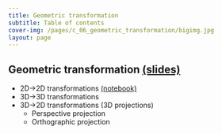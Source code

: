 ```yaml
---
title: Geometric transformation
subtitle: Table of contents
cover-img: /pages/c_06_geometric_transformation/bigimg.jpg
layout: page
---
```


## **Geometric transformation** [(slides)](/pages/c_06_geometric_transformation/class_slides/)

- 2D->2D transformations [(notebook)](/pages/c_06_geometric_transformation/image_transformation_nb/)
- 3D->3D transformations
- 3D->2D transformations (3D projections)
  - Perspective projection
  - Orthographic projection
